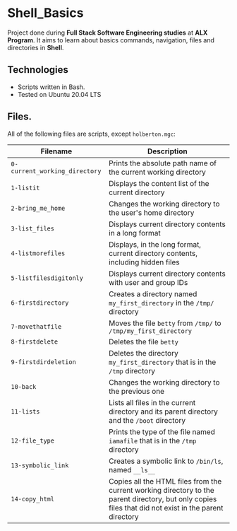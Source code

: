 # Shell_Basics

Project done during **Full Stack Software Engineering studies** at **ALX Program**. It aims to learn about basics commands, navigation, files and directories in **Shell**.

## Technologies
* Scripts written in Bash. 
* Tested on Ubuntu 20.04 LTS

## Files.
All of the following files are scripts, except `holberton.mgc`:

| Filename | Description |
| -------- | ----------- |
| `0-current_working_directory` | Prints the absolute path name of the current working directory |
| `1-listit` | Displays the content list of the current directory |
| `2-bring_me_home` | Changes the working directory to the user's home directory |
| `3-list_files` | Displays current directory contents in a long format |
| `4-listmorefiles` | Displays, in the long format, current directory contents, including hidden files |
| `5-listfilesdigitonly` | Displays current directory contents with user and group IDs |
| `6-firstdirectory` | Creates a directory named `my_first_directory` in the `/tmp/` directory |
| `7-movethatfile` | Moves the file `betty` from `/tmp/` to `/tmp/my_first_directory` |
| `8-firstdelete` | Deletes the file `betty` |
| `9-firstdirdeletion` | Deletes the directory `my_first_directory` that is in the `/tmp` directory |
| `10-back` | Changes the working directory to the previous one |
| `11-lists` | Lists all files in the current directory and its parent directory and the `/boot` directory |
| `12-file_type` | Prints the type of the file named `iamafile` that is in the `/tmp` directory |
| `13-symbolic_link` | Creates a symbolic link to `/bin/ls`, named `__ls__` |
| `14-copy_html` | Copies all the HTML files from the current working directory to the parent directory, but only copies files that did not exist in the parent directory |
